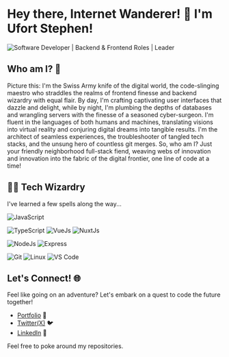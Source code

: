 # Hey there, Internet Wanderer! 👋 I'm Ufort Stephen!

![Software Developer | Backend & Frontend Roles | Leader]([https://pbs.twimg.com/profile_banners/847278414/1549621220/1500x500](https://ourdeal.co.uk/wp-content/uploads/2023/07/Is-an-Apple-Mac-Laptop-Good-for-Learning-Programming.jpg))

## Who am I? 🤔

 Picture this: I'm the Swiss Army knife of the digital world, the code-slinging maestro who straddles the realms of frontend finesse and backend wizardry with equal flair. By day, I'm crafting captivating user interfaces that dazzle and delight, while by night, I'm plumbing the depths of databases and wrangling servers with the finesse of a seasoned cyber-surgeon. I'm fluent in the languages of both humans and machines, translating visions into virtual reality and conjuring digital dreams into tangible results. I'm the architect of seamless experiences, the troubleshooter of tangled tech stacks, and the unsung hero of countless git merges. So, who am I? Just your friendly neighborhood full-stack fiend, weaving webs of innovation and innovation into the fabric of the digital frontier, one line of code at a time!


## 🧙‍♂️ Tech Wizardry

I've learned a few spells along the way...

![JavaScript](https://img.shields.io/badge/-JavaScript-black?style=flat-square&logo=javascript)

![TypeScript](https://img.shields.io/badge/-TypeScript-black?style=flat-square&logo=typescript)
![VueJs](https://img.shields.io/badge/-Vue.js-black?style=flat-square&logo=vue.js)
![NuxtJs](https://img.shields.io/badge/-Nuxt.js-black?style=flat-square&logo=nuxt.js)

![NodeJs](https://img.shields.io/badge/-Node.js-black?style=flat-square&logo=node.js)
![Express](https://img.shields.io/badge/-Express-black?style=flat-square&logo=express)

![Git](https://img.shields.io/badge/-Git-black?style=flat-square&logo=git)
![Linux](https://img.shields.io/badge/-Linux-black?style=flat-square&logo=linux)
![VS Code](https://img.shields.io/badge/-VS%20Code-black?style=flat-square&logo=visual-studio-code)

## Let's Connect! 🌐

Feel like going on an adventure? Let's embark on a quest to code the future together!

- [Portfolio](https://ufortstephen.netlify.app/) 💼
- [Twitter(X)](https://x.com/Ufort2) 🐦
- [LinkedIn](https://www.linkedin.com/in/stephen-ufort/) 💼

Feel free to poke around my repositories.
